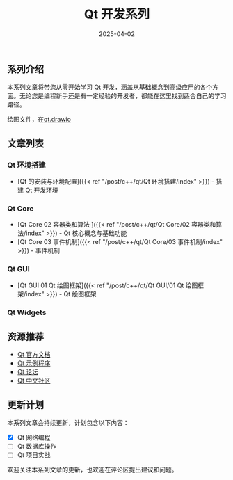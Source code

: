 ﻿---
title: "Qt 开发系列"
description: "从入门到精通的 Qt 开发教程系列"
date: 2025-04-02
weight: 30
slug: "qt-series"
categories:
    - Qt
---

## 系列介绍

本系列文章将带您从零开始学习 Qt 开发，涵盖从基础概念到高级应用的各个方面。无论您是编程新手还是有一定经验的开发者，都能在这里找到适合自己的学习路径。


绘图文件，在[qt.drawio](qt.drawio)


## 文章列表


### Qt 环境搭建
- [Qt 的安装与环境配置]({{< ref "/post/c++/qt/Qt 环境搭建/index" >}}) - 搭建 Qt 开发环境


### Qt Core
- [Qt Core 02 容器类和算法 ]({{< ref "/post/c++/qt/Qt Core/02 容器类和算法/index" >}}) - Qt 核心概念与基础功能
- [Qt Core 03 事件机制]({{< ref "/post/c++/qt/Qt Core/03 事件机制/index" >}}) - 事件机制



### Qt GUI
- [Qt GUI 01 Qt 绘图框架]({{< ref "/post/c++/qt/Qt GUI/01 Qt 绘图框架/index" >}}) - Qt 绘图框架


### Qt Widgets


## 资源推荐

- [Qt 官方文档](https://doc.qt.io/)
- [Qt 示例程序](https://doc.qt.io/qt-6/examples.html)
- [Qt 论坛](https://forum.qt.io/)
- [Qt 中文社区](https://www.qtcn.org/)

## 更新计划

本系列文章会持续更新，计划包含以下内容：

- [x] Qt 网络编程
- [ ] Qt 数据库操作
- [ ] Qt 项目实战

欢迎关注本系列文章的更新，也欢迎在评论区提出建议和问题。
